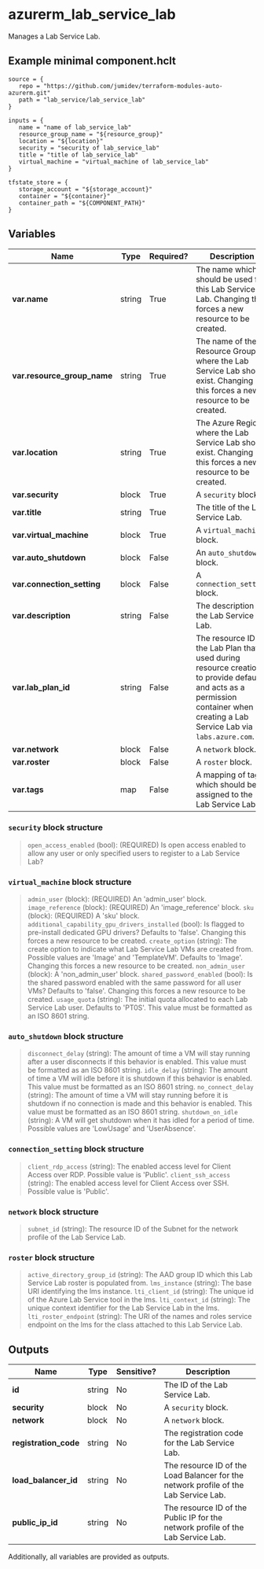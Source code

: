 # azurerm_lab_service_lab

Manages a Lab Service Lab.

## Example minimal component.hclt

```hcl
source = {
   repo = "https://github.com/jumidev/terraform-modules-auto-azurerm.git" 
   path = "lab_service/lab_service_lab" 
}

inputs = {
   name = "name of lab_service_lab" 
   resource_group_name = "${resource_group}" 
   location = "${location}" 
   security = "security of lab_service_lab" 
   title = "title of lab_service_lab" 
   virtual_machine = "virtual_machine of lab_service_lab" 
}

tfstate_store = {
   storage_account = "${storage_account}" 
   container = "${container}" 
   container_path = "${COMPONENT_PATH}" 
}

```

## Variables

| Name | Type | Required? |  Description |
| ---- | ---- | --------- |  ----------- |
| **var.name** | string | True | The name which should be used for this Lab Service Lab. Changing this forces a new resource to be created. | 
| **var.resource_group_name** | string | True | The name of the Resource Group where the Lab Service Lab should exist. Changing this forces a new resource to be created. | 
| **var.location** | string | True | The Azure Region where the Lab Service Lab should exist. Changing this forces a new resource to be created. | 
| **var.security** | block | True | A `security` block. | 
| **var.title** | string | True | The title of the Lab Service Lab. | 
| **var.virtual_machine** | block | True | A `virtual_machine` block. | 
| **var.auto_shutdown** | block | False | An `auto_shutdown` block. | 
| **var.connection_setting** | block | False | A `connection_setting` block. | 
| **var.description** | string | False | The description of the Lab Service Lab. | 
| **var.lab_plan_id** | string | False | The resource ID of the Lab Plan that is used during resource creation to provide defaults and acts as a permission container when creating a Lab Service Lab via `labs.azure.com`. | 
| **var.network** | block | False | A `network` block. | 
| **var.roster** | block | False | A `roster` block. | 
| **var.tags** | map | False | A mapping of tags which should be assigned to the Lab Service Lab. | 

### `security` block structure

>`open_access_enabled` (bool): (REQUIRED) Is open access enabled to allow any user or only specified users to register to a Lab Service Lab?

### `virtual_machine` block structure

>`admin_user` (block): (REQUIRED) An 'admin_user' block.
>`image_reference` (block): (REQUIRED) An 'image_reference' block.
>`sku` (block): (REQUIRED) A 'sku' block.
>`additional_capability_gpu_drivers_installed` (bool): Is flagged to pre-install dedicated GPU drivers? Defaults to 'false'. Changing this forces a new resource to be created.
>`create_option` (string): The create option to indicate what Lab Service Lab VMs are created from. Possible values are 'Image' and 'TemplateVM'. Defaults to 'Image'. Changing this forces a new resource to be created.
>`non_admin_user` (block): A 'non_admin_user' block.
>`shared_password_enabled` (bool): Is the shared password enabled with the same password for all user VMs? Defaults to 'false'. Changing this forces a new resource to be created.
>`usage_quota` (string): The initial quota allocated to each Lab Service Lab user. Defaults to 'PT0S'. This value must be formatted as an ISO 8601 string.

### `auto_shutdown` block structure

>`disconnect_delay` (string): The amount of time a VM will stay running after a user disconnects if this behavior is enabled. This value must be formatted as an ISO 8601 string.
>`idle_delay` (string): The amount of time a VM will idle before it is shutdown if this behavior is enabled. This value must be formatted as an ISO 8601 string.
>`no_connect_delay` (string): The amount of time a VM will stay running before it is shutdown if no connection is made and this behavior is enabled. This value must be formatted as an ISO 8601 string.
>`shutdown_on_idle` (string): A VM will get shutdown when it has idled for a period of time. Possible values are 'LowUsage' and 'UserAbsence'.

### `connection_setting` block structure

>`client_rdp_access` (string): The enabled access level for Client Access over RDP. Possible value is 'Public'.
>`client_ssh_access` (string): The enabled access level for Client Access over SSH. Possible value is 'Public'.

### `network` block structure

>`subnet_id` (string): The resource ID of the Subnet for the network profile of the Lab Service Lab.

### `roster` block structure

>`active_directory_group_id` (string): The AAD group ID which this Lab Service Lab roster is populated from.
>`lms_instance` (string): The base URI identifying the lms instance.
>`lti_client_id` (string): The unique id of the Azure Lab Service tool in the lms.
>`lti_context_id` (string): The unique context identifier for the Lab Service Lab in the lms.
>`lti_roster_endpoint` (string): The URI of the names and roles service endpoint on the lms for the class attached to this Lab Service Lab.



## Outputs

| Name | Type | Sensitive? | Description |
| ---- | ---- | --------- | --------- |
| **id** | string | No  | The ID of the Lab Service Lab. | 
| **security** | block | No  | A `security` block. | 
| **network** | block | No  | A `network` block. | 
| **registration_code** | string | No  | The registration code for the Lab Service Lab. | 
| **load_balancer_id** | string | No  | The resource ID of the Load Balancer for the network profile of the Lab Service Lab. | 
| **public_ip_id** | string | No  | The resource ID of the Public IP for the network profile of the Lab Service Lab. | 

Additionally, all variables are provided as outputs.
